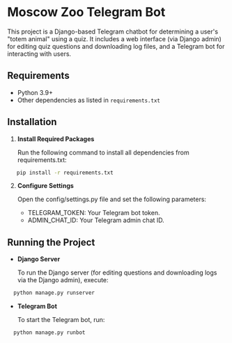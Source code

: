 # Moscow Zoo Telegram Bot

This project is a Django-based Telegram chatbot for determining a user's "totem animal" using a quiz. It includes a web interface (via Django admin) for editing quiz questions and downloading log files, and a Telegram bot for interacting with users.

## Requirements

- Python 3.9+
- Other dependencies as listed in `requirements.txt`

## Installation

1. **Install Required Packages**

   Run the following command to install all dependencies from requirements.txt:
```bash
   pip install -r requirements.txt
```

2. **Configure Settings**

   Open the config/settings.py file and set the following parameters:

    - TELEGRAM_TOKEN: Your Telegram bot token.
    - ADMIN_CHAT_ID: Your Telegram admin chat ID.

## Running the Project

- **Django Server**

  To run the Django server (for editing questions and downloading logs via the Django admin), execute:
```bash
  python manage.py runserver
```
- **Telegram Bot**

  To start the Telegram bot, run:
```bash
  python manage.py runbot
```